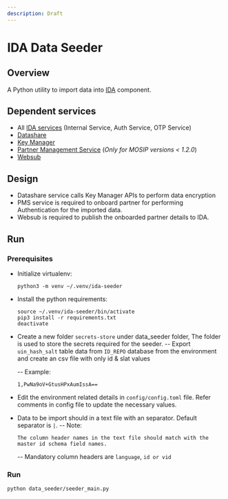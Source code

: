 ```yaml
---
description: Draft
---
```


# IDA Data Seeder

## Overview

A Python utility to import data into [IDA](https://docs.mosip.io/1.2.0/id-authentication) component.

## Dependent services

* All [IDA services](https://docs.mosip.io/1.2.0/modules/id-authentication-services) (Internal Service, Auth Service, OTP Service)
* [Datashare](https://docs.mosip.io/1.2.0/modules/datashare)
* [Key Manager](https://docs.mosip.io/1.2.0/modules/keymanager)&#x20;
* [Partner Management Service](https://docs.mosip.io/1.2.0/modules/partner-management-services#partner-management-service) (_Only for MOSIP versions < 1.2.0_)
* [Websub](https://docs.mosip.io/1.2.0/modules/websub) &#x20;

## Design

* Datashare service calls Key Manager APIs to perform data encryption
* PMS service is required to onboard partner for performing Authentication for the imported data.
* Websub is required to publish the onboarded partner details to IDA.

## Run

### Prerequisites

*   Initialize virtualenv:

    ```
    python3 -m venv ~/.venv/ida-seeder
    ```
*   Install the python requirements:

    ```
    source ~/.venv/ida-seeder/bin/activate
    pip3 install -r requirements.txt
    deactivate
    ```
*   Create a new folder `secrets-store` under data\_seeder folder, The folder is used to store the secrets required for the seeder. -- Export `uin_hash_salt` table data from `ID_REPO` database from the environment and create an csv file with only id & slat values

    \-- Example:

    ```
    1,PwNa9oV+GtusHPxAumIssA== 
    ```
* Edit the environment related details in `config/config.toml` file. Refer comments in config file to update the necessary values.
*   Data to be import should in a text file with an separator. Default separator is `|`. -- Note:

    ```
    The column header names in the text file should match with the master id schema field names. 
    ```

    \-- Mandatory column headers are `language`, `id or vid`

### Run

```
python data_seeder/seeder_main.py
```

